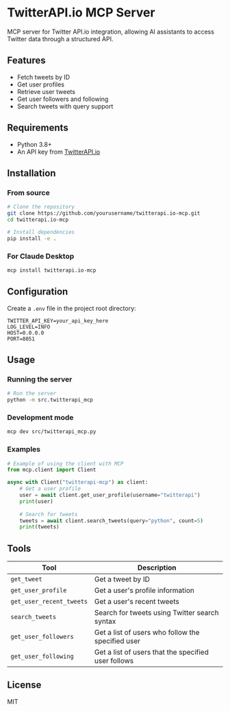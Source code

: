 # TwitterAPI.io MCP Server

MCP server for Twitter API.io integration, allowing AI assistants to access Twitter data through a structured API.

## Features

- Fetch tweets by ID
- Get user profiles
- Retrieve user tweets
- Get user followers and following
- Search tweets with query support

## Requirements

- Python 3.8+
- An API key from [TwitterAPI.io](https://twitterapi.io/)

## Installation

### From source

```bash
# Clone the repository
git clone https://github.com/yourusername/twitterapi.io-mcp.git
cd twitterapi.io-mcp

# Install dependencies
pip install -e .
```

### For Claude Desktop

```bash
mcp install twitterapi.io-mcp
```

## Configuration

Create a `.env` file in the project root directory:

```
TWITTER_API_KEY=your_api_key_here
LOG_LEVEL=INFO
HOST=0.0.0.0
PORT=8051
```

## Usage

### Running the server

```bash
# Run the server
python -m src.twitterapi_mcp
```

### Development mode

```bash
mcp dev src/twitterapi_mcp.py
```

### Examples

```python
# Example of using the client with MCP
from mcp.client import Client

async with Client("twitterapi-mcp") as client:
    # Get a user profile
    user = await client.get_user_profile(username="twitterapi")
    print(user)
    
    # Search for tweets
    tweets = await client.search_tweets(query="python", count=5)
    print(tweets)
```

## Tools

| Tool | Description |
|------|-------------|
| `get_tweet` | Get a tweet by ID |
| `get_user_profile` | Get a user's profile information |
| `get_user_recent_tweets` | Get a user's recent tweets |
| `search_tweets` | Search for tweets using Twitter search syntax |
| `get_user_followers` | Get a list of users who follow the specified user |
| `get_user_following` | Get a list of users that the specified user follows |

## License

MIT
